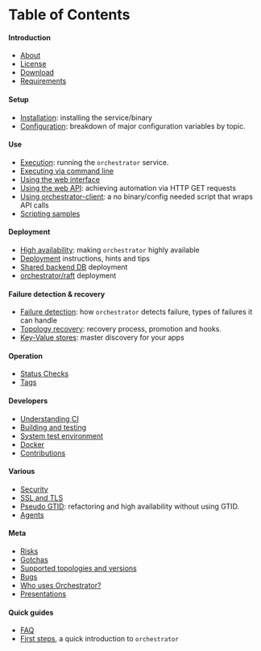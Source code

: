 # Table of Contents

#### Introduction
- [About](about.md)
- [License](license.md)
- [Download](download.md)
- [Requirements](requirements.md)

#### Setup
- [Installation](install.md): installing the service/binary
- [Configuration](configuration.md): breakdown of major configuration variables by topic.

#### Use
- [Execution](execution.md): running the `orchestrator` service.
- [Executing via command line](executing-via-command-line.md)
- [Using the web interface](using-the-web-interface.md)
- [Using the web API](using-the-web-api.md): achieving automation via HTTP GET requests
- [Using orchestrator-client](orchestrator-client.md): a no binary/config needed script that wraps API calls
- [Scripting samples](script-samples.md)

#### Deployment
- [High availability](high-availability.md): making `orchestrator` highly available
- [Deployment](deployment.md) instructions, hints and tips
- [Shared backend DB](deployment-shared-backend.md) deployment
- [orchestrator/raft](deployment-raft.md) deployment

#### Failure detection & recovery
- [Failure detection](failure-detection.md): how `orchestrator` detects failure, types of failures it can handle
- [Topology recovery](topology-recovery.md): recovery process, promotion and hooks.
- [Key-Value stores](kv.md): master discovery for your apps

#### Operation
- [Status Checks](status-checks.md)
- [Tags](tags.md)

#### Developers
- [Understanding CI](ci.md)
- [Building and testing](build.md)
- [System test environment](ci-env.md)
- [Docker](docker.md)
- [Contributions](contributions.md)

#### Various
- [Security](security.md)
- [SSL and TLS](ssl-and-tls.md)
- [Pseudo GTID](pseudo-gtid.md): refactoring and high availability without using GTID.
- [Agents](agents.md)

#### Meta
- [Risks](risks.md)
- [Gotchas](gotchas.md)
- [Supported topologies and versions](supported-topologies-and-versions.md)
- [Bugs](bugs.md)
- [Who uses Orchestrator?](users.md)
- [Presentations](presentations.md)

#### Quick guides

- [FAQ](faq.md)
- [First steps](first-steps.md), a quick introduction to `orchestrator`

